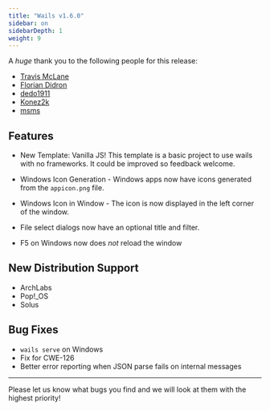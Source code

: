 ```yaml
---
title: "Wails v1.6.0"
sidebar: on
sidebarDepth: 1
weight: 9
---
```


A *huge* thank you to the following people for this release:

  * [Travis McLane](https://github.com/tmclane)
  * [Florian Didron](https://github.com/fdidron)
  * [dedo1911](https://github.com/dedo1911)
  * [Konez2k](https://github.com/konez2k)
  * [msms](https://github.com/sayuthisobri)

## Features

  * New Template: Vanilla JS! This template is a basic project to use wails with no frameworks. It could be improved so feedback welcome.

  * Windows Icon Generation - Windows apps now have icons generated from the `appicon.png` file.

  * Windows Icon in Window - The icon is now displayed in the left corner of the window.

  * File select dialogs now have an optional title and filter.

  * F5 on Windows now does *not* reload the window

## New Distribution Support 

  * ArchLabs
  * Pop!_OS
  * Solus

## Bug Fixes

  * `wails serve` on Windows
  * Fix for CWE-126
  * Better error reporting when JSON parse fails on internal messages

---

Please let us know what bugs you find and we will look at them with the highest priority!
